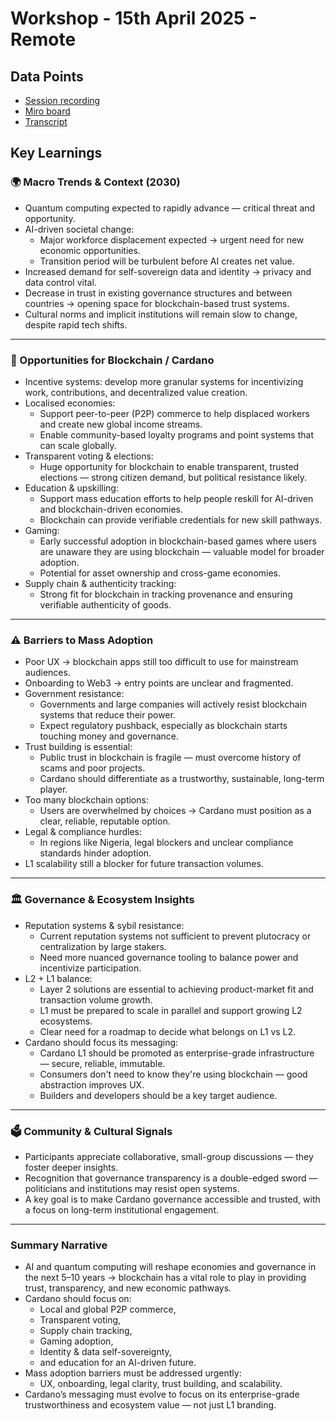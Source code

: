 # Workshop - 15th April 2025 - Remote

## Data Points

* [Session recording](https://drive.google.com/file/d/1kzfn186KqPiXvRos1mDNhsETnI0fHFAy/view)
* [Miro board](https://miro.com/app/board/uXjVICT9GGY=/?share_link_id=163232192460)
* [Transcript](https://drive.google.com/file/d/1S7CMXZm0oMId7oEV3f15QDjKtEvHZh4x/view?usp=drive_link)

## Key Learnings

### 🌍 Macro Trends & Context (2030)

* Quantum computing expected to rapidly advance — critical threat and opportunity.
* AI-driven societal change:
  * Major workforce displacement expected → urgent need for new economic opportunities.
  * Transition period will be turbulent before AI creates net value.
* Increased demand for self-sovereign data and identity → privacy and data control vital.
* Decrease in trust in existing governance structures and between countries → opening space for blockchain-based trust systems.
* Cultural norms and implicit institutions will remain slow to change, despite rapid tech shifts.

***

### 🌱 Opportunities for Blockchain / Cardano

* Incentive systems: develop more granular systems for incentivizing work, contributions, and decentralized value creation.
* Localised economies:
  * Support peer-to-peer (P2P) commerce to help displaced workers and create new global income streams.
  * Enable community-based loyalty programs and point systems that can scale globally.
* Transparent voting & elections:
  * Huge opportunity for blockchain to enable transparent, trusted elections — strong citizen demand, but political resistance likely.
* Education & upskilling:
  * Support mass education efforts to help people reskill for AI-driven and blockchain-driven economies.
  * Blockchain can provide verifiable credentials for new skill pathways.
* Gaming:
  * Early successful adoption in blockchain-based games where users are unaware they are using blockchain — valuable model for broader adoption.
  * Potential for asset ownership and cross-game economies.
* Supply chain & authenticity tracking:
  * Strong fit for blockchain in tracking provenance and ensuring verifiable authenticity of goods.

***

### ⚠ Barriers to Mass Adoption

* Poor UX → blockchain apps still too difficult to use for mainstream audiences.
* Onboarding to Web3 → entry points are unclear and fragmented.
* Government resistance:
  * Governments and large companies will actively resist blockchain systems that reduce their power.
  * Expect regulatory pushback, especially as blockchain starts touching money and governance.
* Trust building is essential:
  * Public trust in blockchain is fragile — must overcome history of scams and poor projects.
  * Cardano should differentiate as a trustworthy, sustainable, long-term player.
* Too many blockchain options:
  * Users are overwhelmed by choices → Cardano must position as a clear, reliable, reputable option.
* Legal & compliance hurdles:
  * In regions like Nigeria, legal blockers and unclear compliance standards hinder adoption.
* L1 scalability still a blocker for future transaction volumes.

***

### 🏛 Governance & Ecosystem Insights

* Reputation systems & sybil resistance:
  * Current reputation systems not sufficient to prevent plutocracy or centralization by large stakers.
  * Need more nuanced governance tooling to balance power and incentivize participation.
* L2 + L1 balance:
  * Layer 2 solutions are essential to achieving product-market fit and transaction volume growth.
  * L1 must be prepared to scale in parallel and support growing L2 ecosystems.
  * Clear need for a roadmap to decide what belongs on L1 vs L2.
* Cardano should focus its messaging:
  * Cardano L1 should be promoted as enterprise-grade infrastructure — secure, reliable, immutable.
  * Consumers don't need to know they're using blockchain — good abstraction improves UX.
  * Builders and developers should be a key target audience.

***

### 🗳 Community & Cultural Signals

* Participants appreciate collaborative, small-group discussions — they foster deeper insights.
* Recognition that governance transparency is a double-edged sword — politicians and institutions may resist open systems.
* A key goal is to make Cardano governance accessible and trusted, with a focus on long-term institutional engagement.

***

### Summary Narrative

* AI and quantum computing will reshape economies and governance in the next 5–10 years → blockchain has a vital role to play in providing trust, transparency, and new economic pathways.
* Cardano should focus on:
  * Local and global P2P commerce,
  * Transparent voting,
  * Supply chain tracking,
  * Gaming adoption,
  * Identity & data self-sovereignty,
  * and education for an AI-driven future.
* Mass adoption barriers must be addressed urgently:
  * UX, onboarding, legal clarity, trust building, and scalability.
* Cardano’s messaging must evolve to focus on its enterprise-grade trustworthiness and ecosystem value — not just L1 branding.
